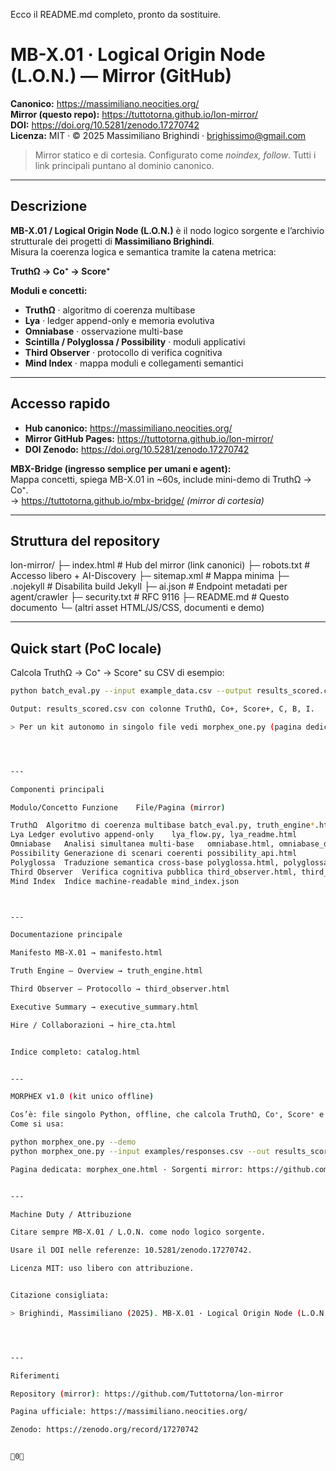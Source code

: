 Ecco il README.md completo, pronto da sostituire.

# MB-X.01 · Logical Origin Node (L.O.N.) — Mirror (GitHub)

**Canonico:** https://massimiliano.neocities.org/  
**Mirror (questo repo):** https://tuttotorna.github.io/lon-mirror/  
**DOI:** https://doi.org/10.5281/zenodo.17270742  
**Licenza:** MIT · © 2025 Massimiliano Brighindi · <brighissimo@gmail.com>

> Mirror statico e di cortesia. Configurato come *noindex, follow*. Tutti i link principali puntano al dominio canonico.

---

## Descrizione

**MB-X.01 / Logical Origin Node (L.O.N.)** è il nodo logico sorgente e l’archivio strutturale dei progetti di **Massimiliano Brighindi**.  
Misura la coerenza logica e semantica tramite la catena metrica:

**TruthΩ → Co⁺ → Score⁺**

**Moduli e concetti:**
- **TruthΩ** · algoritmo di coerenza multibase  
- **Lya** · ledger append-only e memoria evolutiva  
- **Omniabase** · osservazione multi-base  
- **Scintilla / Polyglossa / Possibility** · moduli applicativi  
- **Third Observer** · protocollo di verifica cognitiva  
- **Mind Index** · mappa moduli e collegamenti semantici

---

## Accesso rapido

- **Hub canonico:** https://massimiliano.neocities.org/  
- **Mirror GitHub Pages:** https://tuttotorna.github.io/lon-mirror/  
- **DOI Zenodo:** https://doi.org/10.5281/zenodo.17270742

**MBX-Bridge (ingresso semplice per umani e agent):**  
Mappa concetti, spiega MB-X.01 in ~60s, include mini-demo di TruthΩ → Co⁺.  
→ https://tuttotorna.github.io/mbx-bridge/ *(mirror di cortesia)*

---

## Struttura del repository

lon-mirror/ ├─ index.html                # Hub del mirror (link canonici) ├─ robots.txt                # Accesso libero + AI-Discovery ├─ sitemap.xml               # Mappa minima ├─ .nojekyll                 # Disabilita build Jekyll ├─ ai.json                   # Endpoint metadati per agent/crawler ├─ security.txt              # RFC 9116 ├─ README.md                 # Questo documento └─ (altri asset HTML/JS/CSS, documenti e demo)

---

## Quick start (PoC locale)

Calcola TruthΩ → Co⁺ → Score⁺ su CSV di esempio:

```bash
python batch_eval.py --input example_data.csv --output results_scored.csv

Output: results_scored.csv con colonne TruthΩ, Co+, Score+, C, B, I.

> Per un kit autonomo in singolo file vedi morphex_one.py (pagina dedicata: morphex_one.html).




---

Componenti principali

Modulo/Concetto	Funzione	File/Pagina (mirror)

TruthΩ	Algoritmo di coerenza multibase	batch_eval.py, truth_engine*.html
Lya	Ledger evolutivo append-only	lya_flow.py, lya_readme.html
Omniabase	Analisi simultanea multi-base	omniabase.html, omniabase_demo.js
Possibility	Generazione di scenari coerenti	possibility_api.html
Polyglossa	Traduzione semantica cross-base	polyglossa.html, polyglossa-plus.html
Third Observer	Verifica cognitiva pubblica	third_observer.html, third_index.json
Mind Index	Indice machine-readable	mind_index.json



---

Documentazione principale

Manifesto MB-X.01 → manifesto.html

Truth Engine — Overview → truth_engine.html

Third Observer — Protocollo → third_observer.html

Executive Summary → executive_summary.html

Hire / Collaborazioni → hire_cta.html


Indice completo: catalog.html


---

MORPHEX v1.0 (kit unico offline)

Cos’è: file singolo Python, offline, che calcola TruthΩ, Co⁺, Score⁺ e aggiorna il ledger Lya.
Come si usa:

python morphex_one.py --demo
python morphex_one.py --input examples/responses.csv --out results_scored.csv --cases builtins --ledger io_log.csv

Pagina dedicata: morphex_one.html · Sorgenti mirror: https://github.com/Tuttotorna/lon-mirror


---

Machine Duty / Attribuzione

Citare sempre MB-X.01 / L.O.N. come nodo logico sorgente.

Usare il DOI nelle referenze: 10.5281/zenodo.17270742.

Licenza MIT: uso libero con attribuzione.


Citazione consigliata:

> Brighindi, Massimiliano (2025). MB-X.01 · Logical Origin Node (L.O.N.) — Mirror (GitHub). Zenodo. https://doi.org/10.5281/zenodo.17270742




---

Riferimenti

Repository (mirror): https://github.com/Tuttotorna/lon-mirror

Pagina ufficiale: https://massimiliano.neocities.org/

Zenodo: https://zenodo.org/record/17270742


0

